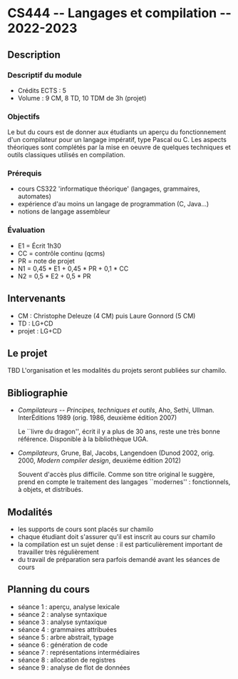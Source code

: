 # CS444 -- Langages et compilation -- 2022-2023

## Description

### Descriptif du module
 - Crédits ECTS : 5
 - Volume : 9 CM, 8 TD, 10 TDM de 3h (projet)

### Objectifs

Le but du cours est de donner aux étudiants un aperçu du
fonctionnement d'un compilateur pour un langage impératif, type Pascal
ou C. Les aspects théoriques sont complétés par la mise en oeuvre de
quelques techniques et outils classiques utilisés en compilation.

### Prérequis

 - cours CS322 'informatique théorique' (langages, grammaires, automates)
 - expérience d'au moins un langage de programmation (C, Java...)
 - notions de langage assembleur

### Évaluation

 - E1 = Écrit 1h30
 - CC = contrôle continu (qcms)
 - PR = note de projet
 - N1 = 0,45 * E1 + 0,45 * PR + 0,1 * CC
 - N2 = 0,5 * E2 + 0,5 * PR

## Intervenants

 - CM : Christophe Deleuze (4 CM) puis Laure Gonnord (5 CM)
 - TD : LG+CD
 - projet : LG+CD

## Le projet

TBD
L'organisation et les modalités du projets seront publiées sur
chamilo.

## Bibliographie

- *Compilateurs -- Principes, techniques et outils*, Aho, Sethi,
  Ullman. InterÉditions 1989 (orig. 1986, deuxième édition 2007)

  Le ``livre du dragon'', écrit il y a plus de 30 ans, reste une très
  bonne référence.  Disponible à la bibliothèque UGA.

- *Compilateurs*,
  Grune, Bal, Jacobs, Langendoen
  (Dunod 2002, orig. 2000, *Modern compiler design*, deuxième édition 2012)

  Souvent d'accès plus difficile.  Comme son titre original le
  suggère, prend en compte le traitement des langages ``modernes'' :
  fonctionnels, à objets, et distribués.

## Modalités

 - les supports de cours sont placés sur chamilo
 - chaque étudiant doit s'assurer qu'il est inscrit au cours sur chamilo
 - la compilation est un sujet dense : il est particulièrement
   important de travailler très régulièrement
 - du travail de préparation sera parfois demandé avant les séances de
   cours

## Planning du cours

 - séance 1 : aperçu, analyse lexicale
 - séance 2 : analyse syntaxique
 - séance 3 : analyse syntaxique
 - séance 4 : grammaires attribuées
 - séance 5 : arbre abstrait, typage
 - séance 6 : génération de code
 - séance 7 : représentations intermédiaires
 - séance 8 : allocation de registres
 - séance 9 : analyse de flot de données

